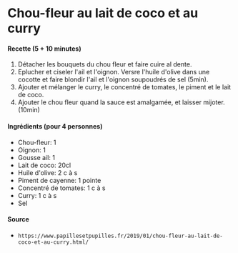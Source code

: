 # Chou-fleur au lait de coco et au curry

#### Recette (5 + 10 minutes)

1. Détacher les bouquets du chou fleur et faire cuire al dente.
2. Eplucher et ciseler l'ail et l'oignon. Versre l'huile d'olive dans une cocotte et faire blondir l'ail et l'oignon soupoudrés de sel (5min).
3. Ajouter et mélanger le curry, le concentré de tomates, le piment et le lait de coco.
4. Ajouter le chou fleur quand la sauce est amalgamée, et laisser mijoter. (10min)

#### Ingrédients (pour 4 personnes)

- Chou-fleur: 1
- Oignon: 1
- Gousse ail: 1
- Lait de coco: 20cl
- Huile d'olive: 2 c à s
- Piment de cayenne: 1 pointe
- Concentré de tomates: 1 c à s
- Curry: 1 c à s
- Sel

#### Source

- `https://www.papillesetpupilles.fr/2019/01/chou-fleur-au-lait-de-coco-et-au-curry.html/`